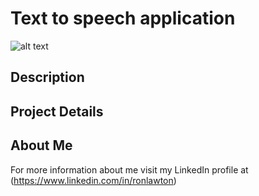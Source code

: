 # Text to speech application
![alt text](https://raw.githubusercontent.com/rlawton2/Java-SpeechBlock/master/Banner3.png)

## Description


## Project Details


## About Me
For more information about me visit my LinkedIn profile at (https://www.linkedin.com/in/ronlawton)
